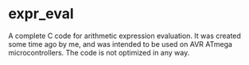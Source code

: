 # expr_eval
A complete C code for arithmetic expression evaluation. It was created some time ago by me, and was intended to be used on AVR ATmega microcontrollers. The code is not optimized in any way.
